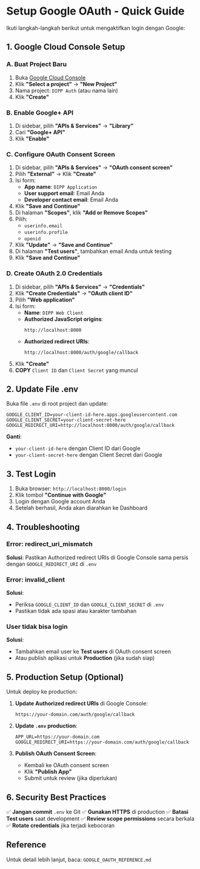 # Setup Google OAuth - Quick Guide

Ikuti langkah-langkah berikut untuk mengaktifkan login dengan Google:

## 1. Google Cloud Console Setup

### A. Buat Project Baru
1. Buka [Google Cloud Console](https://console.cloud.google.com/)
2. Klik **"Select a project"** → **"New Project"**
3. Nama project: `DIPP Auth` (atau nama lain)
4. Klik **"Create"**

### B. Enable Google+ API
1. Di sidebar, pilih **"APIs & Services"** → **"Library"**
2. Cari **"Google+ API"**
3. Klik **"Enable"**

### C. Configure OAuth Consent Screen
1. Di sidebar, pilih **"APIs & Services"** → **"OAuth consent screen"**
2. Pilih **"External"** → Klik **"Create"**
3. Isi form:
   - **App name**: `DIPP Application`
   - **User support email**: Email Anda
   - **Developer contact email**: Email Anda
4. Klik **"Save and Continue"**
5. Di halaman **"Scopes"**, klik **"Add or Remove Scopes"**
6. Pilih:
   - `userinfo.email`
   - `userinfo.profile`
   - `openid`
7. Klik **"Update"** → **"Save and Continue"**
8. Di halaman **"Test users"**, tambahkan email Anda untuk testing
9. Klik **"Save and Continue"**

### D. Create OAuth 2.0 Credentials
1. Di sidebar, pilih **"APIs & Services"** → **"Credentials"**
2. Klik **"Create Credentials"** → **"OAuth client ID"**
3. Pilih **"Web application"**
4. Isi form:
   - **Name**: `DIPP Web Client`
   - **Authorized JavaScript origins**:
     ```
     http://localhost:8000
     ```
   - **Authorized redirect URIs**:
     ```
     http://localhost:8000/auth/google/callback
     ```
5. Klik **"Create"**
6. **COPY** `Client ID` dan `Client Secret` yang muncul

## 2. Update File .env

Buka file `.env` di root project dan update:

```env
GOOGLE_CLIENT_ID=your-client-id-here.apps.googleusercontent.com
GOOGLE_CLIENT_SECRET=your-client-secret-here
GOOGLE_REDIRECT_URI=http://localhost:8000/auth/google/callback
```

**Ganti**:
- `your-client-id-here` dengan Client ID dari Google
- `your-client-secret-here` dengan Client Secret dari Google

## 3. Test Login

1. Buka browser: `http://localhost:8000/login`
2. Klik tombol **"Continue with Google"**
3. Login dengan Google account Anda
4. Setelah berhasil, Anda akan diarahkan ke Dashboard

## 4. Troubleshooting

### Error: redirect_uri_mismatch
**Solusi**: Pastikan Authorized redirect URIs di Google Console sama persis dengan `GOOGLE_REDIRECT_URI` di `.env`

### Error: invalid_client
**Solusi**: 
- Periksa `GOOGLE_CLIENT_ID` dan `GOOGLE_CLIENT_SECRET` di `.env`
- Pastikan tidak ada spasi atau karakter tambahan

### User tidak bisa login
**Solusi**: 
- Tambahkan email user ke **Test users** di OAuth consent screen
- Atau publish aplikasi untuk **Production** (jika sudah siap)

## 5. Production Setup (Optional)

Untuk deploy ke production:

1. **Update Authorized redirect URIs** di Google Console:
   ```
   https://your-domain.com/auth/google/callback
   ```

2. **Update `.env` production**:
   ```env
   APP_URL=https://your-domain.com
   GOOGLE_REDIRECT_URI=https://your-domain.com/auth/google/callback
   ```

3. **Publish OAuth Consent Screen**:
   - Kembali ke OAuth consent screen
   - Klik **"Publish App"**
   - Submit untuk review (jika diperlukan)

## 6. Security Best Practices

✅ **Jangan commit** `.env` ke Git
✅ **Gunakan HTTPS** di production
✅ **Batasi Test users** saat development
✅ **Review scope permissions** secara berkala
✅ **Rotate credentials** jika terjadi kebocoran

## Reference

Untuk detail lebih lanjut, baca: `GOOGLE_OAUTH_REFERENCE.md`
